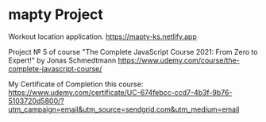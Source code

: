 # mapty Project

Workout location application. 
https://mapty-ks.netlify.app

Project № 5 of course "The Complete JavaScript Course 2021: From Zero to Expert!" by Jonas Schmedtmann
https://www.udemy.com/course/the-complete-javascript-course/

My Certificate of Completion this course: https://www.udemy.com/certificate/UC-674febcc-ccd7-4b3f-9b76-5103720d5800/?utm_campaign=email&utm_source=sendgrid.com&utm_medium=email
